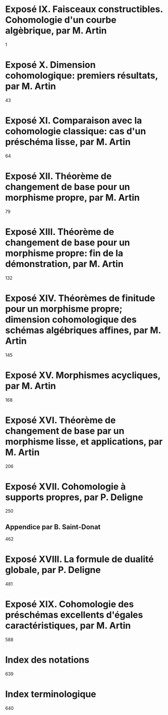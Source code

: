 # Exposé IX. Faisceaux constructibles. Cohomologie d'un courbe algèbrique, par M. Artin
1

# Exposé X. Dimension cohomologique: premiers résultats, par M. Artin
43

# Exposé XI. Comparaison avec la cohomologie classique: cas d'un préschéma lisse, par M. Artin
64

# Exposé XII. Théorème de changement de base pour un morphisme propre, par M. Artin
79

# Exposé XIII. Théorème de changement de base pour un morphisme propre: fin de la démonstration, par M. Artin
132

# Exposé XIV. Théorèmes de finitude pour un morphisme propre; dimension cohomologique des schémas algébriques affines, par M. Artin
145

# Exposé XV. Morphismes acycliques, par M. Artin
168

# Exposé XVI. Théorème de changement de base par un morphisme lisse, et applications, par M. Artin
206

# Exposé XVII. Cohomologie à supports propres, par P. Deligne
250

## Appendice par B. Saint-Donat
462

# Exposé XVIII. La formule de dualité globale, par P. Deligne
481

# Exposé XIX. Cohomologie des préschémas excellents d'égales caractéristiques, par M. Artin
588

# Index des notations
639

# Index terminologique
640
